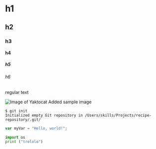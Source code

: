# h1
## h2
### h3
#### h4
##### h5
###### h6
regular text

![Image of Yaktocat](https://octodex.github.com/images/yaktocat.png)
Added sample image

```
$ git init
Initialized empty Git repository in /Users/skills/Projects/recipe-repository/.git/
```

``` javascript
var myVar = "Hello, world!";
```

``` python
import os
print ("trololo")
```
